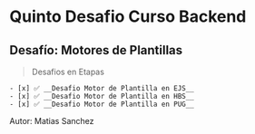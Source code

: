 # Quinto Desafio Curso Backend

## Desafío: Motores de Plantillas

> Desafios en Etapas

```
- [x] ✅ __Desafio Motor de Plantilla en EJS__
- [x] ✅ __Desafio Motor de Plantilla en HBS__
- [x] ✅ __Desafio Motor de Plantilla en PUG__

```

Autor: Matias Sanchez

